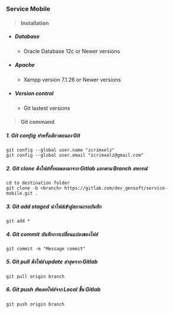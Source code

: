 ### Service Mobile

> #### Installation

* ##### Database

    * Oracle Database 12c or Newer versions


* ##### Apache

    * Xampp version 7.1.26 or Newer versions

* ##### Version control

    * Git lastest versions

> #### Git command

##### 1. Git config ทำครั้งเดียวตอนลง Git
    git config --global user.name "zcrimxelz"
    git config --global user.email "zcrimxelz@gmail.com"

##### 2. Git clone ดึงไฟล์ทั้งหมดลงมาจาก Gitlab แยกตาม Branch สหกรณ์
    cd to destination folder
    git clone -b <branch> https://gitlab.com/dev_gensoft/service-mobile.git .

##### 3. Git add staged นำไฟล์เข้าสู่สถานะรอบันทึก
    git add *

##### 4. Git commit บันทึกการเปลี่ยนแปลงของไฟล์
    git commit -m "Message commit"

##### 5. Git pull ดึงไฟล์ update ล่าสุดจาก Gitlab
    git pull origin branch

##### 6. Git push อัพเดทไฟล์จาก Local ขึ้น Gitlab
    git push origin branch


